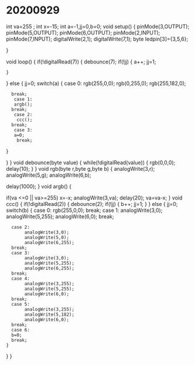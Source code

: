 # 20200929
int va=255 ; int x=-15;
int a=-1,jj=0,b=0;
void setup() {
pinMode(3,OUTPUT);
pinMode(5,OUTPUT);
pinMode(6,OUTPUT);
pinMode(2,INPUT);
pinMode(7,INPUT);
digitalWrite(2,1);
digitalWrite(7,1);
byte ledpin[3]={3,5,6};



}

void loop()
{
  if(!digitalRead(7)) 
  {
    debounce(7);
    if(!jj)
    {
      a++;
      jj=1;
      
    }
  }
  else
  {
    jj=0;
     switch(a)
    {
      case 0:
      rgb(255,0,0);
      rgb(0,255,0);
      rgb(255,182,0);

      break;
       case 1:
       argb();
      break;
       case 2:
        ccc();
      break;
       case 3:
       a=0;
        break;
   }
  
 }
}
void debounce(byte value)
{
  while(!digitalRead(value))
  {
    rgb(0,0,0);
    delay(10);
  }
}
void rgb(byte r,byte g,byte b) 
{
analogWrite(3,r);
analogWrite(5,g);
analogWrite(6,b);

delay(1000);
}
void argb()
{
    
if(va <=0 || va>=255) x=-x;
analogWrite(3,va);
delay(20);
va=va-x;
}
void ccc()
{
  if(!digitalRead(2)) 
  {
    debounce(2);
    if(!jj)
    {
      b++;
      jj=1;
    }
  }
  else
  {
    jj=0;
    switch(b)
    {
      case 0:
          rgb(255,0,0);
      break;
      case 1:
           analogWrite(3,0);
           analogWrite(5,255);
           analogWrite(6,0);
       break;
     
      case 2:
           analogWrite(3,0);
           analogWrite(5,0);
           analogWrite(6,255);
      break;
      case 3:
           analogWrite(3,0);
           analogWrite(5,255);
           analogWrite(6,255);
      break;
      case 4:
           analogWrite(3,255);
           analogWrite(5,255);
           analogWrite(6,0);
      break;
      case 5:
           analogWrite(3,255);
           analogWrite(5,182);
           analogWrite(6,0);
      break;
      case 6:
      b=0;
      break;
    }
  }
}
